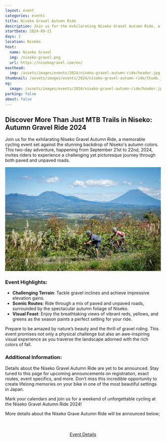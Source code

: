 ```yaml
---
layout: event
categories: events
title: Niseko Gravel Autumn Ride
description: Join us for the exhilarating Niseko Gravel Autumn Ride, a memorable cycling event set against the stunning backdrop of Niseko's autumn colors. This two-day adventure, happening from September 21st to 22nd, 2024, invites riders to experience a challenging yet picturesque journey through both paved and unpaved roads.
startDate: 2024-09-21
days: 2
location: Niseko
host:
  name: Niseko Gravel
  img: /niseko-gravel.png
  url: https://nisekogravel.com/en/
masthead:
  img: /assets/images/events/2024/niseko-gravel-autumn-ride/header.jpg
thumbnail: /assets/images/events/2024/niseko-gravel-autumn-ride/thumb.jpg
og:
  image: /assets/images/events/2024/niseko-gravel-autumn-ride/header.jpg
parking: false
about: false
---
```

## Discover More Than Just MTB Trails in Niseko: Autumn Gravel Ride 2024

Join us for the exhilarating Niseko Gravel Autumn Ride, a memorable cycling event set against the stunning backdrop of Niseko's autumn colors. This two-day adventure, happening from September 21st to 22nd, 2024, invites riders to experience a challenging yet picturesque journey through both paved and unpaved roads.

![](/assets/images/events/2024/niseko-gravel-autumn-ride/view.jpg)

### Event Highlights:

- <strong>Challenging Terrain</strong>: Tackle gravel inclines and achieve impressive elevation gains.
- <strong>Scenic Routes</strong>: Ride through a mix of paved and unpaved roads, surrounded by the spectacular autumn foliage of Niseko.
- <strong>Visual Feast</strong>: Enjoy the breathtaking views of vibrant reds, yellows, and greens as the season paints a perfect setting for your ride.

Prepare to be amazed by nature’s beauty and the thrill of gravel riding. This event promises not only a physical challenge but also an awe-inspiring visual experience as you traverse the landscape adorned with the rich colors of fall.

### Additional Information:

Details about the Niseko Gravel Autumn Ride are yet to be announced. Stay tuned to this page for upcoming announcements on registration, exact routes, event specifics, and more. Don’t miss this incredible opportunity to create lifelong memories on your bike in one of the most beautiful settings in Japan.

Mark your calendars and join us for a weekend of unforgettable cycling at the Niseko Gravel Autumn Ride 2024!

More details about the Niseko Grave Autumn Ride will be announced below;

<div style="text-align:center; margin:50px 0;">
  <a class="btn btn-primary" href="https://nisekogravel.com/en/autumnride/" target="_blank">Event Details</a>
</div>
